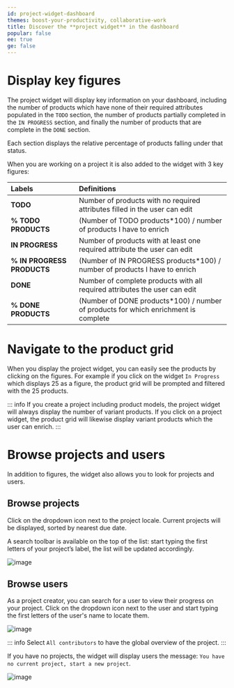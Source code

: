 ```yaml
---
id: project-widget-dashboard
themes: boost-your-productivity, collaborative-work
title: Discover the **project widget** in the dashboard
popular: false
ee: true
ge: false
---
```


# Display key figures

The project widget will display key information on your dashboard, including the number of products which have none of their required attributes populated in the `TODO` section, the number of products partially completed in the `IN PROGRESS` section, and finally the number of products that are complete in the `DONE` section.

Each section displays the relative percentage of products falling under that status.

When you are working on a project it is also added to the widget with 3 key figures:

| Labels | Definitions |
|:-----------------------|:---------------------------------------------------------------------------|
| **TODO**                   | Number of products with no required attributes filled in the user can edit |
| **% TODO PRODUCTS**        | (Number of TODO products*100) / number of products I have to enrich         |
| **IN PROGRESS**            | Number of products with at least one required attribute the user can edit  |
| **% IN PROGRESS PRODUCTS** | (Number of IN PROGRESS products*100) / number of products I have to enrich  |
| **DONE**                   | Number of complete products with all required attributes the user can edit |
| **% DONE PRODUCTS**        | (Number of DONE products*100) / number of products for which enrichment is complete  |

# Navigate to the product grid

When you display the project widget, you can easily see the products by clicking on the figures.
For example if you click on the widget `In Progress` which displays 25 as a figure, the product grid will be prompted and filtered with the 25 products.

::: info
If you create a project including product models, the project widget will always display the number of variant products. If you click on a project widget, the product grid will likewise display variant products which the user can enrich.
:::

# Browse projects and users

In addition to figures, the widget also allows you to look for projects and users.

## Browse projects

Click on the dropdown icon next to the project locale. Current projects will be displayed, sorted by nearest due date.

A search toolbar is available on the top of the list: start typing the first letters of your project’s label, the list will be updated accordingly.

![image](../img/Dashboard_DropdownMenuProjects.png)

## Browse users

As a project creator, you can search for a user to view their progress on your project. Click on the dropdown icon next to the user and start typing the first letters of the user's name to locate them.

![image](../img/Dashboard_DropdownMenuContributors.png)

::: info
Select `All contributors` to have the global overview of the project.
:::

If you have no projects, the widget will display users the message: `You have no current project, start a new project`.

![image](../img/Dashboard_NoProject.png)
